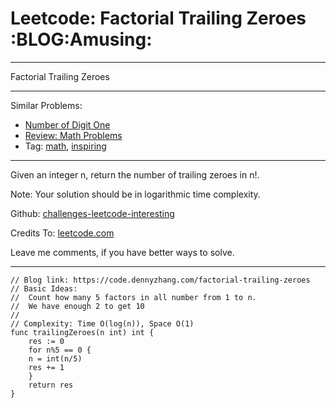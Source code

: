 
# Leetcode: Factorial Trailing Zeroes     :BLOG:Amusing:

---

Factorial Trailing Zeroes  

---

Similar Problems:  

-   [Number of Digit One](https://code.dennyzhang.com/number-of-digit-one)
-   [Review: Math Problems](https://code.dennyzhang.com/review-math)
-   Tag: [math](https://code.dennyzhang.com/tag/math), [inspiring](https://code.dennyzhang.com/tag/inspiring)

---

Given an integer n, return the number of trailing zeroes in n!.  

Note: Your solution should be in logarithmic time complexity.  

Github: [challenges-leetcode-interesting](https://github.com/DennyZhang/challenges-leetcode-interesting/tree/master/factorial-trailing-zeroes)  

Credits To: [leetcode.com](https://leetcode.com/problems/factorial-trailing-zeroes/description/)  

Leave me comments, if you have better ways to solve.  

---

    // Blog link: https://code.dennyzhang.com/factorial-trailing-zeroes
    // Basic Ideas:
    //  Count how many 5 factors in all number from 1 to n.
    //  We have enough 2 to get 10
    //
    // Complexity: Time O(log(n)), Space O(1)
    func trailingZeroes(n int) int {
        res := 0
        for n%5 == 0 {
    	n = int(n/5)
    	res += 1
        }
        return res
    }

